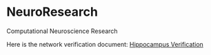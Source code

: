 # NeuroResearch
Computational Neuroscience Research

Here is the network verification document: [Hippocampus Verification](https://docs.google.com/document/d/1ltxrHG1dqjbSFP3TGygXU6-XIWs58fg8WXFaPgSLwXE/edit?usp=sharing)

